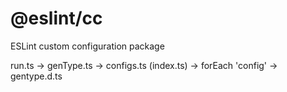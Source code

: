 # @eslint/cc

ESLint custom configuration package

run.ts -> genType.ts -> configs.ts (index.ts) ->
forEach 'config' -> gentype.d.ts
